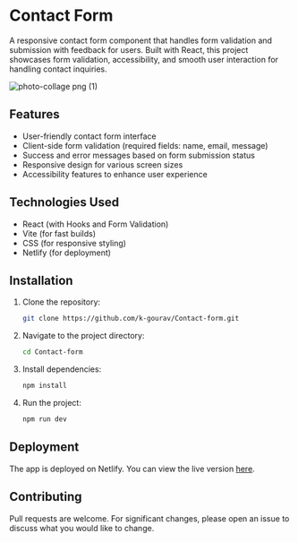 # Contact Form

A responsive contact form component that handles form validation and submission with feedback for users. Built with React, this project showcases form validation, accessibility, and smooth user interaction for handling contact inquiries.<br/>


![photo-collage png (1)](https://github.com/user-attachments/assets/294a9d7b-9187-4597-9c48-ebddb1934f96)




## Features

-   User-friendly contact form interface
-   Client-side form validation (required fields: name, email, message)
-   Success and error messages based on form submission status
-   Responsive design for various screen sizes
-   Accessibility features to enhance user experience

## Technologies Used

-   React (with Hooks and Form Validation)
-   Vite (for fast builds)
-   CSS (for responsive styling)
-   Netlify (for deployment)

## Installation

1.  Clone the repository:

    ```bash
    git clone https://github.com/k-gourav/Contact-form.git
    ```

2.  Navigate to the project directory:

    ```bash
    cd Contact-form
    ```

3.  Install dependencies:

    ```bash
    npm install
    ```

4.  Run the project:

    ```bash
    npm run dev
    ```

## Deployment

The app is deployed on Netlify. You can view the live version [here](https://contactform-app.netlify.app/).

## Contributing

Pull requests are welcome. For significant changes, please open an issue to discuss what you would like to change.
